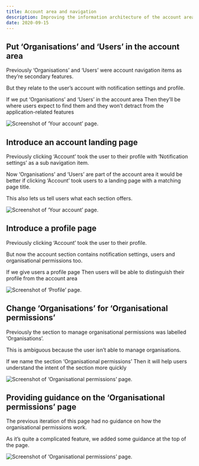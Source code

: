 ```yaml
---
title: Account area and navigation
description: Improving the information architecture of the account area
date: 2020-09-15
---
```


## Put ‘Organisations’ and ‘Users’ in the account area

Previously ‘Organisations’ and ‘Users’ were account navigation items as they’re secondary features.

But they relate to the user’s account with notification settings and profile.

If we put ‘Organisations’ and ‘Users’ in the account area
Then they’ll be where users expect to find them and they won’t detract from the application-related features

![Screenshot of ‘Your account’ page.](account-page.png)

## Introduce an account landing page

Previously clicking ‘Account’ took the user to their profile with ‘Notification settings’ as a sub navigation item.

Now ‘Organisations’ and ‘Users’ are part of the account area it would be better if clicking ‘Account’ took users to a landing page with a matching page title.

This also lets us tell users what each section offers.

![Screenshot of ‘Your account’ page.](account-page.png)

## Introduce a profile page

Previously clicking ‘Account’ took the user to their profile.

But now the account section contains notification settings, users and organisational permissions too.

If we give users a profile page
Then users will be able to distinguish their profile from the account area

![Screenshot of ‘Profile’ page.](profile-page.png)

## Change ‘Organisations’ for ‘Organisational permissions’

Previously the section to manage organisational permissions was labelled ‘Organisations’.

This is ambiguous because the user isn’t able to manage organisations.

If we name the section ‘Organisational permissions’
Then it will help users understand the intent of the section more quickly

![Screenshot of ‘Organisational permissions’ page.](organisational-permissions-page.png)

## Providing guidance on the ‘Organisational permissions’ page

The previous iteration of this page had no guidance on how the organisational permissions work.

As it’s quite a complicated feature, we added some guidance at the top of the page.

![Screenshot of ‘Organisational permissions’ page.](organisational-permissions-page.png)
